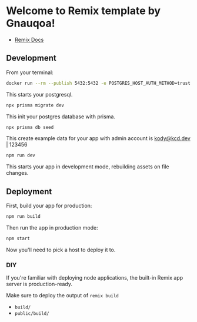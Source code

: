 # Welcome to Remix template by Gnauqoa!

- [Remix Docs](https://remix.run/docs)

## Development

From your terminal:

```sh
docker run --rm --publish 5432:5432 -e POSTGRES_HOST_AUTH_METHOD=trust -e POSTGRES_DB=web-project postgres
```

This starts your postgresql.

```sh
npx prisma migrate dev
```

This init your postgres database with prisma.

```sh
npx prisma db seed
```

This create example data for your app with admin account is kody@kcd.dev | 123456

```sh
npm run dev
```

This starts your app in development mode, rebuilding assets on file changes.

## Deployment

First, build your app for production:

```sh
npm run build
```

Then run the app in production mode:

```sh
npm start
```

Now you'll need to pick a host to deploy it to.

### DIY

If you're familiar with deploying node applications, the built-in Remix app server is production-ready.

Make sure to deploy the output of `remix build`

- `build/`
- `public/build/`
